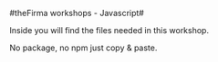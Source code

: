 #theFirma workshops - Javascript#

Inside you will find the files needed in this workshop.

No package, no npm just copy & paste.